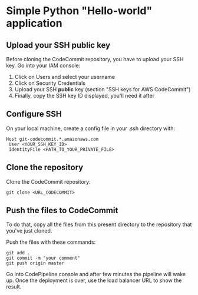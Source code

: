 # Simple Python "Hello-world" application #

## Upload your SSH public key ##

Before cloning the CodeCommit repository, you have to upload your SSH key. Go 
into your IAM console:

1. Click on Users and select your username
2. Click on Security Credentials
3. Upload your SSH **public** key (section "SSH keys for AWS CodeCommit")
4. Finally, copy the SSH key ID displayed, you'll need it after

## Configure SSH ##

On your local machine, create a config file in your .ssh directory with:

```
Host git-codecommit.*.amazonaws.com
 User <YOUR_SSH_KEY_ID>
 IdentityFile <PATH_TO_YOUR_PRIVATE_FILE>
```

## Clone the repository ##

Clone the CodeCommit repository:

`git clone <URL_CODECOMMIT>`

## Push the files to CodeCommit ##

To do that, copy all the files from this present directory to the repository 
that you've just cloned.

Push the files with these commands:

```
git add . 
git commit -m "your comment"
git push origin master
```

Go into CodePipeline console and after few minutes the pipeline will wake up.
Once the deployment is over, use the load balancer URL to show the result.
